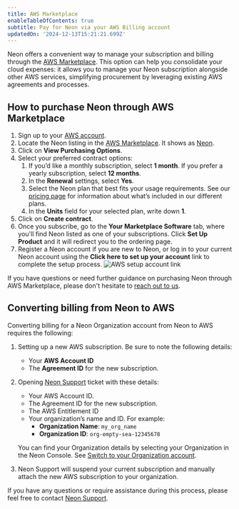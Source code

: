 ```yaml
---
title: AWS Marketplace
enableTableOfContents: true
subtitle: Pay for Neon via your AWS Billing account
updatedOn: '2024-12-13T15:21:21.699Z'
---
```


Neon offers a convenient way to manage your subscription and billing through the [AWS Marketplace](https://aws.amazon.com/marketplace/pp/prodview-fgeh3a7yeuzh6?sr=0-1&ref_=beagle&applicationId=AWSMPContessa). This option can help you consolidate your cloud expenses: it allows you to manage your Neon subscription alongside other AWS services, simplifying procurement by leveraging existing AWS agreements and processes.

## How to purchase Neon through AWS Marketplace

1. Sign up to your [AWS account](https://aws.amazon.com/console/).
1. Locate the Neon listing in the [AWS Marketplace](https://aws.amazon.com/marketplace/search/). It shows as [Neon](https://aws.amazon.com/marketplace/pp/prodview-fgeh3a7yeuzh6?sr=0-1&ref_=beagle&applicationId=AWSMPContessa).
1. Click on **View Purchasing Options**.
1. Select your preferred contract options:
   1. If you’d like a monthly subscription, select **1 month**. If you prefer a yearly subscription, select **12 months**.
   1. In the **Renewal** settings, select **Yes**.
   1. Select the Neon plan that best fits your usage requirements. See our [pricing page](https://neon.tech/pricing) for information about what’s included in our different plans.
   1. In the **Units** field for your selected plan, write down **1**.
1. Click on **Create contract**.
1. Once you subscribe, go to the **Your Marketplace Software** tab, where you'll find Neon listed as one of your subscriptions. Click **Set Up Product** and it will redirect you to the ordering page.
1. Register a Neon account if you are new to Neon, or log in to your current Neon account using the **Click here to set up your account** link to complete the setup process.
   ![AWS setup account link](/docs/introduction/aws_marketplace_setup_link.png)

If you have questions or need further guidance on purchasing Neon through AWS Marketplace, please don't hesitate to [reach out to us](https://neon.tech/contact-sales).

## Converting billing from Neon to AWS

Converting billing for a Neon Organization account from Neon to AWS requires the following:

1. Setting up a new AWS subscription. Be sure to note the following details:

   - Your **AWS Account ID**
   - The **Agreement ID** for the new subscription.

2. Opening [Neon Support](https://console.neon.tech/app/projects?modal=support) ticket with these details:

   - Your AWS Account ID.
   - The Agreement ID for the new subscription.
   - The AWS Entitlement ID
   - Your organization’s name and ID. For example:
     - **Organization Name**: `my_org_name`
     - **Organization ID**: `org-empty-sea-12345678`

   You can find your Organization details by selecting your Organization in the Neon Console. See [Switch to your Organization account](/docs/manage/orgs-manage#switch-to-your-organization-account).

3. Neon Support will suspend your current subscription and manually attach the new AWS subscription to your organization.

If you have any questions or require assistance during this process, please feel free to contact [Neon Support](https://console.neon.tech/app/projects?modal=support).

